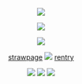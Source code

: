 <p align="center"
 
![](https://64.media.tumblr.com/11e051b83790b2017f968547c5da6693/13b70724cbc41e24-27/s640x960/566d0cee9a1e0887d1f067dc5947db3ff855bbaf.jpg)
<p align="center"

![](https://cdn.discordapp.com/attachments/1116199668297248890/1298647874913042443/tumblr_856de41c51d9c698f6a89b308d34681f_257cdcce_1280_1.png?ex=671a5395&is=67190215&hm=e72dbb3c8138531c0b6e028745f16817fcac57e6bb1dd24ecdd9a40fb1437084&)
<p align="center"

![](https://64.media.tumblr.com/11e051b83790b2017f968547c5da6693/13b70724cbc41e24-27/s640x960/566d0cee9a1e0887d1f067dc5947db3ff855bbaf.jpg)

<p align="center"

<p align="center"

 [strawpage](https://twohundredshots.straw.page)   ![](https://64.media.tumblr.com/7005374ad7f975502393528891320e49/b4746bdbb4997815-df/s75x75_c1/016afb24bc42663d8449b78a3741ec4492ce5fd2.gifv)  [rentry](https://rentry.co/twohundredshots)

 <p align="center"

 ![](https://64.media.tumblr.com/fc65bdddc67356c1a37747d629c74937/f623d5b848c9faf6-78/s100x200/89c9bb4e039629787508c2d95f491f887b8628bf.gifv) ![](https://64.media.tumblr.com/21a738e5a431a22b9e7ceb907e8811ef/f623d5b848c9faf6-c2/s100x200/25fa81321667d065ab510464e29dc770346f31d2.gifv) ![](https://64.media.tumblr.com/1fb252c1c92750db231cc461f06ec3c8/f623d5b848c9faf6-96/s100x200/4d7d0f56fd294281013bf4f48fc856a922d38656.gifv)
  

